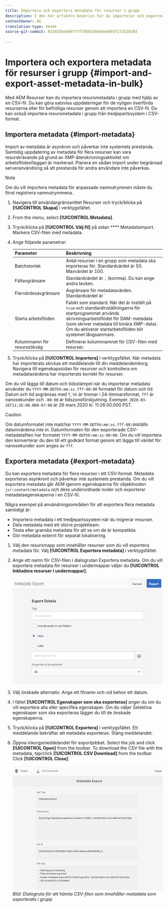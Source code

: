```yaml
---
title: Importera och exportera metadata för resurser i grupp
description: I den här artikeln beskrivs hur du importerar och exporterar flera metadata samtidigt.
contentOwner: AG
translation-type: tm+mt
source-git-commit: 823925be9d0777f7d501d9a64e84937172b1028d

---
```



# Importera och exportera metadata för resurser i grupp {#import-and-export-asset-metadata-in-bulk}

Med AEM Resurser kan du importera resursmetadata i grupp med hjälp av en CSV-fil. Du kan göra satsvisa uppdateringar för de nyligen överförda resurserna eller för befintliga resurser genom att importera en CSV-fil. Du kan också importera resursmetadata i grupp från tredjepartssystem i CSV-format.

## Importera metadata {#import-metadata}

Import av metadata är asynkron och påverkar inte systemets prestanda. Samtidig uppdatering av metadata för flera resurser kan vara resurskrävande på grund av XMP-återskrivningsaktivitet om arbetsflödesflaggan är markerad. Planera en sådan import under begränsad serveranvändning så att prestanda för andra användare inte påverkas.

>[!NOTE]
>
>Om du vill importera metadata för anpassade namnutrymmen måste du först registrera namnutrymmena.

1. Navigera till användargränssnittet Resurser och tryck/klicka på **[!UICONTROL Skapa]** i verktygsfältet.
1. From the menu, select **[!UICONTROL Metadata]**.
1. Tryck/klicka på **[!UICONTROL Välj fil]** på sidan **** Metadataimport. Markera CSV-filen med metadata.
1. Ange följande parametrar:

   | Parameter | Beskrivning |
   | ---------------------- | ------------------------------------------------------------------------------------------------------------------------------------------------------------------------------------------------------------------------ |
   | Batchstorlek | Antal resurser i en grupp som metadata ska importeras för. Standardvärdet är 50. Maxvärdet är 100. |
   | Fältavgränsare | Standardvärdet är `,` (komma). Du kan ange andra tecken. |
   | Flervärdesavgränsare | Avgränsare för metadatavärden. Standardvärdet är `|`. |
   | Starta arbetsflöden | Falskt som standard. När det är inställt på `true` och standardinställningarna för startprogrammet används skrivningsarbetsflödet för DAM-metadata (som skriver metadata till binära XMP-data). Om du aktiverar startarbetsflöden blir systemet långsammare. |
   | Kolumnnamn för resurssökväg | Definierar kolumnnamnet för CSV-filen med resurser. |

1. Tryck/klicka på **[!UICONTROL Importera]** i verktygsfältet. När metadata har importerats skickas ett meddelande till din meddelandeinkorg. Navigera till egenskapssidan för resurser och kontrollera om metadatavärdena har importerats korrekt för resurser.

Om du vill lägga till datum och tidsstämpel när du importerar metadata använder du `YYYY-MM-DDThh:mm:ss.fff-00:00` formatet för datum och tid. Datum och tid avgränsas med `T`, `hh` är timmar i 24-timmarsformat, `fff` är nanosekunder och `-00:00` är tidszonsförskjutning. Exempel: `2020-03-26T11:26:00.000-07:00` är 26 mars 2020 kl. 11:26:00.000 PST.

>[!CAUTION]
>
>Om datumformatet inte matchar `YYYY-MM-DDThh:mm:ss.fff-00:00`ställs datumvärdena inte in. Datumformaten för den exporterade CSV-metadatafilen har formatet `YYYY-MM-DDThh:mm:ss-00:00`. Om du vill importera den konverterar du den till ett godkänt format genom att lägga till värdet för nanosekunder som anges av `fff`.

## Exportera metadata {#export-metadata}

Du kan exportera metadata för flera resurser i ett CSV-format. Metadata exporteras asynkront och påverkar inte systemets prestanda. Om du vill exportera metadata går AEM igenom egenskaperna för objektnoden `jcr:content/metadata` och dess underordnade noder och exporterar metadataegenskaperna i en CSV-fil.

Några exempel på användningsområden för att exportera flera metadata samtidigt är:

* Importera metadata i ett tredjepartssystem när du migrerar resurser.
* Dela metadata med ett större projektteam.
* Testa eller granska metadata för att se om de är kompatibla.
* Gör metadata externt för separat lokalisering.

1. Välj den resursmapp som innehåller resurser som du vill exportera metadata för. Välj **[!UICONTROL Exportera metadata]** i verktygsfältet.
1. Ange ett namn för CSV-filen i dialogrutan Exportera metadata. Om du vill exportera metadata för resurser i undermappar väljer du **[!UICONTROL Inkludera resurser i undermappar]**.

   ![Gränssnitt och alternativ för att exportera metadata för alla resurser i en](assets/export_metadata_page.png "mappGränssnitt och alternativ för att exportera metadata för alla resurser i en mapp")

1. Välj önskade alternativ. Ange ett filnamn och vid behov ett datum.

1. I fältet **[!UICONTROL Egenskaper som ska exporteras]** anger du om du vill exportera alla eller specifika egenskaper. Om du väljer Selektiva egenskaper som ska exporteras lägger du till de önskade egenskaperna.

1. Tryck/klicka på **[!UICONTROL Exportera]** i verktygsfältet. Ett meddelande bekräftar att metadata exporteras. Stäng meddelandet.
1. Öppna inkorgsmeddelandet för exportjobbet. Select the job and click **[!UICONTROL Open]** from the toolbar. To download the CSV file with the metadata, tap/click **[!UICONTROL CSV Download]** from the toolbar. Click **[!UICONTROL Close]**.

   ![Dialogruta för att hämta CSV-filen som innehåller metadata som exporterats i grupp](assets/csv_download.png)
   *Bild: Dialogruta för att hämta CSV-filen som innehåller metadata som exporterats i grupp*
